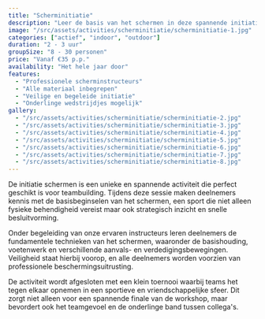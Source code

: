 ```yaml
---
title: "Scherminitiatie"
description: "Leer de basis van het schermen in deze spannende initiatie."
image: "/src/assets/activities/scherminitiatie/scherminitiatie-1.jpg"
categories: ["actief", "indoor", "outdoor"]
duration: "2 - 3 uur"
groupSize: "8 - 30 personen"
price: "Vanaf €35 p.p."
availability: "Het hele jaar door"
features:
  - "Professionele scherminstructeurs"
  - "Alle materiaal inbegrepen"
  - "Veilige en begeleide initiatie"
  - "Onderlinge wedstrijdjes mogelijk"
gallery:
  - "/src/assets/activities/scherminitiatie/scherminitiatie-2.jpg"
  - "/src/assets/activities/scherminitiatie/scherminitiatie-3.jpg"
  - "/src/assets/activities/scherminitiatie/scherminitiatie-4.jpg"
  - "/src/assets/activities/scherminitiatie/scherminitiatie-5.jpg"
  - "/src/assets/activities/scherminitiatie/scherminitiatie-6.jpg"
  - "/src/assets/activities/scherminitiatie/scherminitiatie-7.jpg"
  - "/src/assets/activities/scherminitiatie/scherminitiatie-8.jpg"
---
```


De initiatie schermen is een unieke en spannende activiteit die perfect geschikt is voor teambuilding. Tijdens deze sessie maken deelnemers kennis met de basisbeginselen van het schermen, een sport die niet alleen fysieke behendigheid vereist maar ook strategisch inzicht en snelle besluitvorming.

Onder begeleiding van onze ervaren instructeurs leren deelnemers de fundamentele technieken van het schermen, waaronder de basishouding, voetenwerk en verschillende aanvals- en verdedigingsbewegingen. Veiligheid staat hierbij voorop, en alle deelnemers worden voorzien van professionele beschermingsuitrusting.

De activiteit wordt afgesloten met een klein toernooi waarbij teams het tegen elkaar opnemen in een sportieve en vriendschappelijke sfeer. Dit zorgt niet alleen voor een spannende finale van de workshop, maar bevordert ook het teamgevoel en de onderlinge band tussen collega's.
